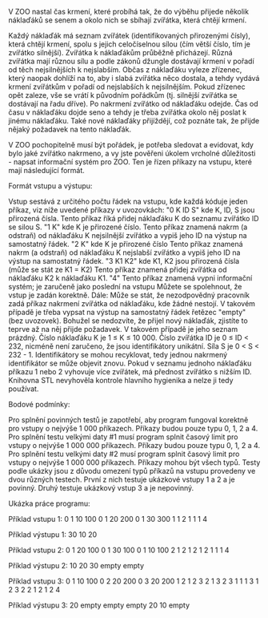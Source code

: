 V ZOO nastal čas krmení, které probíhá tak, že do výběhu přijede několik náklaďáků se senem a okolo nich se sbíhají zvířátka, která chtějí krmení.

Každý náklaďák má seznam zvířátek (identifikovaných přirozenými čísly), která chtějí krmení, spolu s jejich celočíselnou sílou (čím větší číslo, tím je zvířátko silnější). Zvířátka k náklaďákům průběžně přicházejí. Různá zvířátka mají různou sílu a podle zákonů džungle dostávají krmení v pořadí od těch nejsilnějších k nejslabším. Občas z náklaďáku vyleze zřízenec, který naopak dohlíží na to, aby i slabá zvířátka něco dostala, a tehdy vydává krmení zvířátkům v pořadí od nejslabších k nejsilnějším. Pokud zřízenec opět zaleze, vše se vrátí k původním pořádkům (tj. silnější zvířátka se dostávají na řadu dříve). Po nakrmení zvířátko od náklaďáku odejde. Čas od času v náklaďáku dojde seno a tehdy je třeba zvířátka okolo něj poslat k jinému náklaďáku. Také nové náklaďáky přijíždějí, což poznáte tak, že přijde nějaký požadavek na tento náklaďák.

V ZOO pochopitelně musí být pořádek, je potřeba sledovat a evidovat, kdy bylo jaké zvířátko nakrmeno, a vy jste pověřeni úkolem vrcholné důležitosti - napsat informační systém pro ZOO. Ten je řízen příkazy na vstupu, které mají následující formát.


Formát vstupu a výstupu:


Vstup sestává z určitého počtu řádek na vstupu, kde každá kóduje jeden příkaz, viz níže uvedené příkazy v uvozovkách:
"0 K ID S"
kde K, ID, S jsou přirozená čísla. Tento příkaz říká přidej náklaďáku K do seznamu zvířátko ID se silou S.
"1 K"
kde K je přirozené číslo. Tento příkaz znamená nakrm (a odstraň) od náklaďáku K nejsilnější zvířátko a vypiš jeho ID na výstup na samostatný řádek.
"2 K"
kde K je přirozené číslo Tento příkaz znamená nakrm (a odstraň) od náklaďáku K nejslabší zvířátko a vypiš jeho ID na výstup na samostatný řádek.
"3 K1 K2"
kde K1, K2 jsou přirozená čísla (může se stát ze K1 = K2) Tento příkaz znamená přidej zvířátka od náklaďáku K2 k náklaďáku K1.
"4"
Tento příkaz znamená vypni informační systém; je zaručeně jako poslední na vstupu
Můžete se spolehnout, že vstup je zadán korektně.
Dále:
Může se stát, že nezodpovědný pracovník zadá příkaz nakrmení zvířátka od náklaďáku, kde žádné nestojí. V takovém případě je třeba vypsat na výstup na samostatný řádek řetězec "empty" (bez uvozovek).
Bohužel se nedozvíte, že přijel nový náklaďák, zjistíte to teprve až na něj přijde požadavek. V takovém případě je jeho seznam prázdný.
Číslo náklaďáku K je 1 ≤ K ≤ 10 000.
Číslo zvířátka ID je 0 ≤ ID < 232, nicméně není zaručeno, že jsou identifikátory unikátní.
Síla S je 0 < S < 232 - 1.
Identifikátory se mohou recyklovat, tedy jednou nakrmený identifikátor se může objevit znovu.
Pokud v seznamu jednoho náklaďáku příkazu 1 nebo 2 vyhovuje více zvířátek, má přednost zvířátko s nižším ID.
Knihovna STL nevyhověla kontrole hlavního hygienika a nelze ji tedy používat.


Bodové podmínky:


Pro splnění povinných testů je zapotřebí, aby program fungoval korektně pro vstupy o nejvýše 1 000 příkazech. Příkazy budou pouze typu 0, 1, 2 a 4.
Pro splnění testu velkými daty #1 musí program splnit časový limit pro vstupy o nejvýše 1 000 000 příkazech. Příkazy budou pouze typu 0, 1, 2 a 4.
Pro splnění testu velkými daty #2 musí program splnit časový limit pro vstupy o nejvýše 1 000 000 příkazech. Příkazy mohou být všech typů.
Testy podle ukázky jsou z důvodu omezení typů příkazů na vstupu provedeny ve dvou různých testech. První z nich testuje ukázkové vstupy 1 a 2 a je povinný. Druhý testuje ukázkový vstup 3 a je nepovinný.


Ukázka práce programu:


Příklad vstupu 1:
0 1 10 100
0 1 20 200
0 1 30 300
1 1
2 1
1 1
4


Příklad výstupu 1:
30
10
20


Příklad vstupu 2:
0 1 20 100
0 1 30 100
0 1 10 100
2 1
2 1
2 1
2 1
1 1
4


Příklad výstupu 2:
10
20
30
empty
empty


Příklad vstupu 3:
0 1 10 100
0 2 20 200
0 3 20 200
1 2
1 2
3 2 1
3 2 3
1 1
1 3
1 2
3 2 2
1 2
1 2
4


Příklad výstupu 3:
20
empty
empty
empty
20
10
empty

